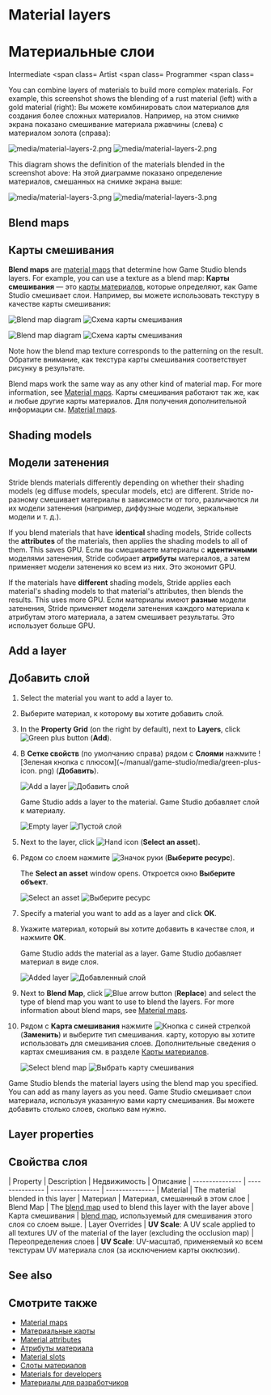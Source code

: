 # Material layers
# Материальные слои

<span class="label label-doc-level">Intermediate</span>
<span class=
<span class="label label-doc-audience">Artist</span>
<span class=
<span class="label label-doc-audience">Programmer</span>
<span class=

You can combine layers of materials to build more complex materials. For example, this screenshot shows the blending of a rust material (left) with a gold material (right):
Вы можете комбинировать слои материалов для создания более сложных материалов.  Например, на этом снимке экрана показано смешивание материала ржавчины (слева) с материалом золота (справа):

![media/material-layers-2.png](media/material-layers-2.png) 
![media/material-layers-2.png](media/material-layers-2.png)

This diagram shows the definition of the materials blended in the screenshot above:
На этой диаграмме показано определение материалов, смешанных на снимке экрана выше:

![media/material-layers-3.png](media/material-layers-3.png)
![media/material-layers-3.png](media/material-layers-3.png)

## Blend maps
## Карты смешивания

**Blend maps** are [material maps](material-maps.md) that determine how Game Studio blends layers. For example, you can use a texture as a blend map:
**Карты смешивания** — это [карты материалов](material-maps.md), которые определяют, как Game Studio смешивает слои.  Например, вы можете использовать текстуру в качестве карты смешивания:

![Blend map diagram](media/blend-map-diagram.png)
![Схема карты смешивания](media/blend-map-diagram.png)

![Blend map diagram](media/blend-map-diagram2.png)
![Схема карты смешивания](media/blend-map-diagram2.png)

Note how the blend map texture corresponds to the patterning on the result.
Обратите внимание, как текстура карты смешивания соответствует рисунку в результате.

Blend maps work the same way as any other kind of material map. For more information, see [Material maps](material-maps.md).
Карты смешивания работают так же, как и любые другие карты материалов.  Для получения дополнительной информации см. [Material maps](material-maps.md).

## Shading models
## Модели затенения

Stride blends materials differently depending on whether their shading models (eg diffuse models, specular models, etc) are different.
Stride по-разному смешивает материалы в зависимости от того, различаются ли их модели затенения (например, диффузные модели, зеркальные модели и т. д.).

If you blend materials that have **identical** shading models, Stride collects the **attributes** of the materials, then applies the shading models to all of them. This saves GPU.
Если вы смешиваете материалы с **идентичными** моделями затенения, Stride собирает **атрибуты** материалов, а затем применяет модели затенения ко всем из них.  Это экономит GPU.

If the materials have **different** shading models, Stride applies each material's shading models to that material's attributes, then blends the results. This uses more GPU.
Если материалы имеют **разные** модели затенения, Stride применяет модели затенения каждого материала к атрибутам этого материала, а затем смешивает результаты.  Это использует больше GPU.

## Add a layer
## Добавить слой

1. Select the material you want to add a layer to.
1. Выберите материал, к которому вы хотите добавить слой.

2. In the **Property Grid** (on the right by default), next to **Layers**, click ![Green plus button](~/manual/game-studio/media/green-plus-icon.png) (**Add**).
2. В **Сетке свойств** (по умолчанию справа) рядом с **Слоями** нажмите ![Зеленая кнопка с плюсом](~/manual/game-studio/media/green-plus-icon.  png) (**Добавить**).

    ![Add a layer](media/add-a-layer.png)
![Добавить слой](media/add-a-layer.png)

    Game Studio adds a layer to the material.
Game Studio добавляет слой к материалу.

    ![Empty layer](media/empty-layer.png)
![Пустой слой](media/empty-layer.png)

3. Next to the layer, click ![Hand icon](~/manual/game-studio/media/hand-icon.png) (**Select an asset**).
3. Рядом со слоем нажмите ![Значок руки](~/manual/game-studio/media/hand-icon.png) (**Выберите ресурс**).

    The **Select an asset** window opens.
Откроется окно **Выберите объект**.

    ![Select an asset](media/material-asset-picker.png)
![Выберите ресурс](media/material-asset-picker.png)

4. Specify a material you want to add as a layer and click **OK**.
4. Укажите материал, который вы хотите добавить в качестве слоя, и нажмите **ОК**.

    Game Studio adds the material as a layer.
Game Studio добавляет материал в виде слоя.
    
    ![Added layer](media/added-layer.png)
![Добавленный слой](media/added-layer.png)

5. Next to **Blend Map**, click ![Blue arrow button](~/manual/game-studio/media/blue-arrow-icon.png) (**Replace**) and select the type of blend map you want to use to blend the layers. For more information about blend maps, see [Material maps](material-maps.md).
5. Рядом с **Карта смешивания** нажмите ![Кнопка с синей стрелкой](~/manual/game-studio/media/blue-arrow-icon.png) (**Заменить**) и выберите тип смешивания.  карту, которую вы хотите использовать для смешивания слоев.  Дополнительные сведения о картах смешивания см. в разделе [Карты материалов](material-maps.md).

    ![Select blend map](media/select-blend-map.png)
![Выбрать карту смешивания](media/select-blend-map.png)

Game Studio blends the material layers using the blend map you specified. You can add as many layers as you need.
Game Studio смешивает слои материала, используя указанную вами карту смешивания.  Вы можете добавить столько слоев, сколько вам нужно.

## Layer properties
## Свойства слоя

| Property        | Description 
|  Недвижимость |  Описание
| --------------- | --------------- 
|  --------------- |  ---------------
| Material        | The material blended in this layer
|  Материал |  Материал, смешанный в этом слое
| Blend Map       | The [blend map](material-maps.md) used to blend this layer with the layer above
|  Карта смешивания |  [blend map](material-maps.md), используемый для смешивания этого слоя со слоем выше.
| Layer Overrides |  **UV Scale**: A UV scale applied to all textures UV of the material of the layer (excluding the occlusion map)
|  Переопределения слоев |  **UV Scale**: UV-масштаб, применяемый ко всем текстурам UV материала слоя (за исключением карты окклюзии).

## See also
## Смотрите также

* [Material maps](material-maps.md)
* [Материальные карты](material-maps.md)
* [Material attributes](material-attributes.md)
* [Атрибуты материала](material-attributes.md)
* [Material slots](material-slots.md)
* [Слоты материалов](material-slots.md)
* [Materials for developers](materials-for-developers.md)
* [Материалы для разработчиков](materials-for-developers.md)

